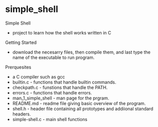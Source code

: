 # simple_shell
Simple Shell
- project to learn how the shell works written in C

Getting Started
- download the necesarry files, then compile them, and last type the name of the executable to run program.

Prerquesites
- a C compiler such as gcc
- builtin.c - functions that handle builtin commands.
- checkpath.c - funstions that handle the PATH.
- errors.c - functions that handle errors.
- man_1_simple_shell - man page for the prgram.
- README.md - readme file giving basic overview of the program.
- shell.h - header file containing all prototypes and addiional standard headers.
- simple-shell.c - main shell functions

